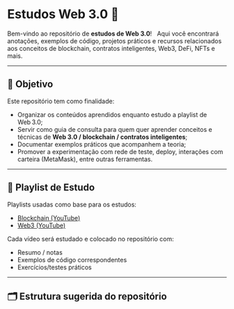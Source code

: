 # Estudos Web 3.0 🚀

Bem-vindo ao repositório de **estudos de Web 3.0**!  
Aqui você encontrará anotações, exemplos de código, projetos práticos e recursos relacionados aos conceitos de blockchain, contratos inteligentes, Web3, DeFi, NFTs e mais.

---

## 🎯 Objetivo

Este repositório tem como finalidade:

- Organizar os conteúdos aprendidos enquanto estudo a playlist de Web 3.0;
- Servir como guia de consulta para quem quer aprender conceitos e técnicas de **Web 3.0 / blockchain / contratos inteligentes**;
- Documentar exemplos práticos que acompanhem a teoria;
- Promover a experimentação com rede de teste, deploy, interações com carteira (MetaMask), entre outras ferramentas.

---

## 🎥 Playlist de Estudo

Playlists usadas como base para os estudos:  
- [Blockchain (YouTube)](https://www.youtube.com/playlist?list=PLsGmTzb4NxK0hRfnjfcg0f9rc0lleY28O)
- [Web3 (YouTube)](https://www.youtube.com/playlist?list=PLsGmTzb4NxK1c50PEMfd1IL4NC0LHVFLT)

Cada vídeo será estudado e colocado no repositório com:

- Resumo / notas
- Exemplos de código correspondentes
- Exercícios/testes práticos

---

## 🗂 Estrutura sugerida do repositório
